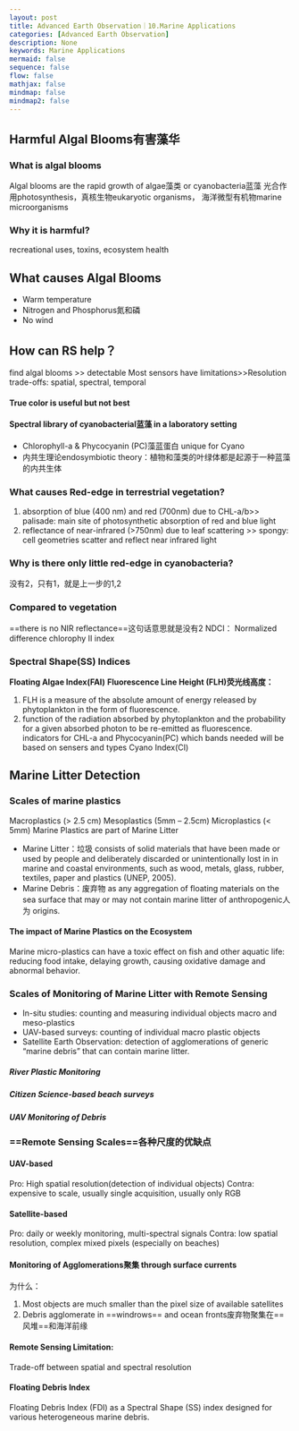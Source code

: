 ```yaml
---
layout: post
title: Advanced Earth Observation｜10.Marine Applications
categories: [Advanced Earth Observation]
description: None
keywords: Marine Applications
mermaid: false
sequence: false
flow: false
mathjax: false
mindmap: false
mindmap2: false
---
```

## Harmful Algal Blooms有害藻华
### What is algal blooms
Algal blooms are the rapid growth of algae藻类 or cyanobacteria蓝藻
光合作用photosynthesis，真核生物eukaryotic organisms， 海洋微型有机物marine 
microorganisms 
### Why it is harmful?
recreational uses, toxins, ecosystem health
## What causes Algal Blooms
- Warm temperature
- Nitrogen and Phosphorus氮和磷
- No wind
## How can RS help？
find algal blooms >> detectable 
Most sensors have limitations>>Resolution trade-offs: spatial, spectral, temporal
#### True color is useful but not best
#### Spectral library of cyanobacterial蓝藻 in a laboratory setting
- Chlorophyll-a & Phycocyanin (PC)藻蓝蛋白 unique for Cyano
- 内共生理论endosymbiotic theory：植物和藻类的叶绿体都是起源于一种蓝藻的内共生体
### What causes Red-edge in terrestrial vegetation?
1. absorption of blue (400 nm) and red (700nm) due to CHL-a/b>> palisade: main site of photosynthetic absorption of red and blue light
2. reflectance of near-infrared (>750nm) due to leaf scattering >> spongy: cell geometries scatter and reflect near infrared light
### Why is there only little red-edge in cyanobacteria?
没有2，只有1，就是上一步的1,2
### Compared to vegetation
==there is no NIR reflectance==这句话意思就是没有2
NDCI： Normalized difference chlorophy II index
### Spectral Shape(SS) Indices
**Floating Algae Index(FAI)**
**Fluorescence Line Height (FLH)荧光线高度：**
1. FLH is a measure of the absolute amount of energy released by phytoplankton in the form of fluorescence. 
2. function of the radiation absorbed by phytoplankton and the probability for a given absorbed photon to be re-emitted as fluorescence.
indicators for CHL-a and Phycocyanin(PC)
which bands needed will be based on sensers and types
Cyano Index(CI)
## Marine Litter Detection
### Scales of marine plastics
Macroplastics (> 2.5 cm) 
Mesoplastics (5mm – 2.5cm) 
Microplastics (< 5mm)
Marine Plastics are part of Marine Litter
- Marine Litter：垃圾 consists of solid materials that have been made or used by people and deliberately discarded or unintentionally lost in in marine and coastal environments, such as wood, metals, glass, rubber, textiles, paper and plastics (UNEP, 2005).
- Marine Debris：废弃物 as any aggregation of floating materials on the sea surface that may or may not contain marine litter of anthropogenic人为 origins. 
#### The impact of Marine Plastics on the Ecosystem
Marine micro-plastics can have a toxic effect on fish and other aquatic life:
reducing food intake, delaying growth, causing oxidative damage and abnormal behavior.
### Scales of Monitoring of Marine Litter with Remote Sensing
- In-situ studies: counting and measuring individual objects macro and meso-plastics
- UAV-based surveys: counting of individual macro plastic objects 
- Satellite Earth Observation: detection of agglomerations of generic “marine debris” that can contain marine litter.
##### River Plastic Monitoring
##### Citizen Science-based beach surveys
##### UAV Monitoring of Debris
### ==Remote Sensing Scales==各种尺度的优缺点
#### UAV-based
Pro: High spatial resolution(detection of individual objects)
Contra: expensive to scale, usually single acquisition, usually only RGB
#### Satellite-based 
Pro: daily or weekly monitoring, multi-spectral signals
Contra: low spatial resolution, complex mixed pixels (especially on beaches) 
#### Monitoring of Agglomerations聚集 through surface currents
为什么：
1. Most objects are much smaller than the pixel size of available satellites
2. Debris agglomerate in ==windrows== and ocean fronts废弃物聚集在==风堆==和海洋前缘
#### Remote Sensing Limitation: 
Trade-off between spatial and spectral resolution
#### Floating Debris Index
Floating Debris Index (FDI) as a Spectral Shape (SS) index designed for various heterogeneous marine debris.
